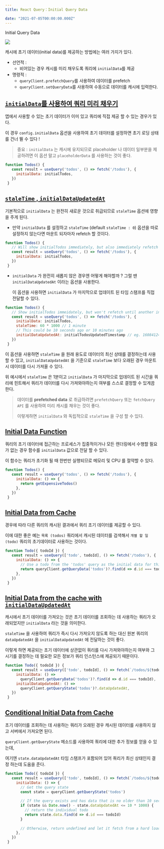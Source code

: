```yaml
---
title: React Query：Initial Query Data

date: "2021-07-05T00:00:00.000Z"
---
```


Initial Query Data

<!-- more -->

![](https://github.com/tannerlinsley/react-query/raw/master/media/repo-dark.png)

캐시에 초기 데이터(initial data)를 제공하는 방법에는 여러 가지가 있다.

- 선언적 :
  - 비어있는 경우 캐시를 미리 채우도록 쿼리에 `initialData`를 제공
- 명령적 : 
  - `queryClient.prefetchQuery`를 사용하여 데이터를 prefetch
  - `queryClient.setQueryData`를 사용하여 수동으로 데이터를 캐시에 입력한다.
  

## [`initialData`를 사용하여 쿼리 미리 채우기](https://react-query.tanstack.com/guides/initial-query-data#using-initialdata-to-prepopulate-a-query)

앱에서 사용할 수 있는 초기 데이터가 이미 있고 쿼리에 직접 제공 할 수 있는 경우가 있다.

이 경우 `config.initialData` 옵션을 사용하여 초기 데이터를 설정하면 초기 로딩 상태를 건너 뛸 수 있다 !

> 중요 : `initialData` 는 캐시에 유지되므로 placeholder 나 데이터 일부분을 제공하려면 이 옵션 말고 `placeholderData` 를 사용하는 것이 좋다.

```jsx
function Todos() {
   const result = useQuery('todos', () => fetch('/todos'), {
     initialData: initialTodos,
   })
 }
```

## [`staleTime` , `initialDataUpdatedAt`](https://react-query.tanstack.com/guides/initial-query-data#staletime-and-initialdataupdatedat)

기본적으로 `initialData` 는 완전히 새로운 것으로 취급되므로 `staleTime` 옵션에 영향을 주게 된다.

- 만약 `initialData` 를 설정하고 `staleTime` (default `staleTime : 0`) 옵션을 따로 설정하지 않는다면 마운트 되자마자 refetch 할 것이다.

```jsx
function Todos() {
   // Will show initialTodos immediately, but also immediately refetch todos after mount
   const result = useQuery('todos', () => fetch('/todos'), {
     initialData: initialTodos,
   })
 }
```

- `initialData` 가 완전히 새롭지 않은 경우엔 어떻게 해야할까 ? 그럴 땐 `initialDataUpdatedAt` 이라는 옵션을 사용한다.
  
  이 옵션을 사용하면 `initialData` 가 마지막으로 업데이트 된 타임 스탬프를 직접 전달할 수 있다. 
  
```jsx
function Todos() {
   // Show initialTodos immeidately, but won't refetch until another interaction event is encountered after 1000 ms
   const result = useQuery('todos', () => fetch('/todos'), {
     initialData: initialTodos,
     staleTime: 60 * 1000 // 1 minute
     // This could be 10 seconds ago or 10 minutes ago
     initialDataUpdatedAt: initialTodosUpdatedTimestamp // eg. 1608412420052
   })
 }
```

이 옵션을 사용하면 `staleTime` 을 원래 용도로 데이터의 최신 상태를 결정하는데 사용할 수 있고, `initialDataUpdatedAt` 을 기준으로 `staleTime` 보다 오래된 경우 마운트 시 데이터를 다시 가져올 수 있다.

위 예시에서 `staleTime` 은 1분이고 `initialData` 가 마지막으로 업데이트 된 시간을 쿼리에 힌트해서 쿼리가 데이터를 다시 가져와야하는지 여부를 스스로 결정할 수 있게끔 한다.

> 데이터를 **prefetched data** 로 취급하려면 `prefetchQuery` 또는 `fetchQuery API` 를 사용하여 미리 캐시를 채우는 것이 좋다.
> 
> 이렇게하면 `initialData` 와 독립적으로 `staleTime` 을 구성 할 수 있다.

## [Initial Data Function](https://react-query.tanstack.com/guides/initial-query-data#initial-data-function)

쿼리의 초기 데이터에 접근하는 프로세스가 집중적이거나 모든 렌더링에서 수행할 필요가 없는 경우 함수를 `initialData` 값으로 전달 할 수 있다.

이 함수는 쿼리가 초기화 될 때 한번만 실행되므로 메모리 및 CPU 를 절약할 수 있다.

```jsx
function Todos() {
   const result = useQuery('todos', () => fetch('/todos'), {
     initialData: () => {
       return getExpensiveTodos()
     },
   })
 }
```

## [Initial Data from Cache](https://react-query.tanstack.com/guides/initial-query-data#initial-data-from-cache)

경우에 따라 다른 쿼리의 캐시된 결과에서 쿼리 초기 데이터를 제공할 수 있다.

이에 대한 좋은 예는 `목록 (todos)` 쿼리에서 캐시된 데이터를 검색해서 `개별 할 일 (todo)` 쿼리의 초기데이터로 사용하는 것이다.

```jsx
function Todo({ todoId }) {
   const result = useQuery(['todo', todoId], () => fetch('/todos'), {
     initialData: () => {
       // Use a todo from the 'todos' query as the initial data for this todo query
       return queryClient.getQueryData('todos')?.find(d => d.id === todoId)
     },
   })
 }
```

## [Initial Data from the cache with `initialDataUpdatedAt`](https://react-query.tanstack.com/guides/initial-query-data#initial-data-from-the-cache-with-initialdataupdatedat)

캐시에서 초기 데이터를 가져오는 것은 초기 데이터를 조회하는 데 사용하는 쿼리가 오래되었지만 `initialData` 라는 것을 의미한다.

`staleTime` 을 사용하여 쿼리가 즉시 다시 가져오지 않도록 하는 대신 원본 쿼리의 `dataUpdatedAt` 을 `initialDataUpdatedAt` 에 전달하는 것이 좋다.

이렇게 하면 제공되는 초기 데이터에 상관없이 쿼리를 다시 가져와야하는지 여부와 그 시기를 결정하는 데 필요한 모든 정보가 쿼리 인스턴스에 제공되기 때문이다.

```jsx
function Todo({ todoId }) {
   const result = useQuery(['todo', todoId], () => fetch(`/todos/${todoId}`), {
     initialData: () =>
       queryClient.getQueryData('todos')?.find(d => d.id === todoId),
     initialDataUpdatedAt: () =>
       queryClient.getQueryState('todos')?.dataUpdatedAt,
   })
 }
```

## [Conditional Initial Data from Cache](https://react-query.tanstack.com/guides/initial-query-data#conditional-initial-data-from-cache)

초기 데이터를 조회하는 데 사용하는 쿼리가 오래된 경우 캐시된 데이터를 사용하지 않고 서버에서 가져오면 된다.

`queryClient.getQueryState` 메소드를 사용하여 쿼리에 대한 추가 정보를 얻을 수 있는데,

여기엔 `state.dataUpdatedAt` 타임 스탬프가 포함되어 있어 쿼리가 최신 상태인지 결정 하는데 도움을 준다.

```jsx
function Todo({ todoId }) {
   const result = useQuery(['todo', todoId], () => fetch(`/todos/${todoId}`), {
     initialData: () => {
       // Get the query state
       const state = queryClient.getQueryState('todos')
 
       // If the query exists and has data that is no older than 10 seconds...
       if (state && Date.now() - state.dataUpdatedAt <= 10 * 1000) {
         // return the individual todo
         return state.data.find(d => d.id === todoId)
       }
 
       // Otherwise, return undefined and let it fetch from a hard loading state!
     },
   })
 }
```
